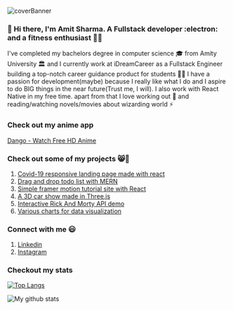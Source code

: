 ![coverBanner](https://user-images.githubusercontent.com/46066481/96243977-1a58d200-0fc3-11eb-9340-aa18eb714230.png)


### 👋 Hi there, I'm Amit Sharma. A Fullstack developer :electron:  and a fitness enthusiast 🏃‍♂️
I've completed my bachelors degree in computer science 🎓 from Amity University 🏛️
and I currently work at iDreamCareer as a Fullstack Engineer building a top-notch career guidance product for students 🧑‍💻
I have a passion for development(maybe) because I really like what I do and I aspire to do BIG things in the near future(Trust me, I will). I also work with React Native in my free time.
apart from that I love working out :running: and reading/watching novels/movies about 
wizarding world :zap:

### Check out my anime app
[Dango - Watch Free HD Anime](https://www.dangoapp.xyz)

### Check out some of my  projects 😸🖤
1) [Covid-19 responsive landing page made with react](https://amits19-covid-19-landing-page.netlify.app/)
2) [Drag and drop todo list with MERN](https://amits19-react-todo-drag-drop.netlify.app/)
3) [Simple framer motion tutorial site with React](https://amits19-framer-motion.netlify.app/)
4) [A 3D car show made in Three.js](https://amit-s19-three-fiber.netlify.app/)
5) [Interactive Rick And Morty API demo](https://amits19-rick-morty-api-demo.netlify.app/)
6) [Various charts for data visualization](https://amit-s19-plotly-components.netlify.app/)


### Connect with me :smiley:

1) [Linkedin](https://www.linkedin.com/in/amits19/)
2) [Instagram](https://www.instagram.com/__.the.666.th.__)

### Checkout my stats
[![Top Langs](https://github-readme-stats.vercel.app/api/top-langs/?username=amit-s19)](https://github.com/anuraghazra/github-readme-stats)

![My github stats](https://github-readme-stats.vercel.app/api?username=amit-s19&show_icons=true&theme=great-gatsby)
